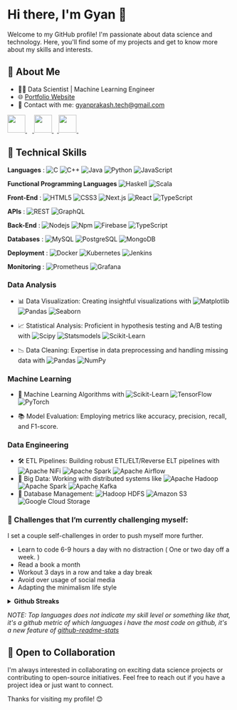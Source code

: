 <!---

<h1 align="center">Hi 👋, I'm Gyan</h1>
<h3 align="center">Data Science Enthusiast</h3>

<p align="center">

![Hello programmer Welcome to my profile](https://img.shields.io/badge/Hello_Developers-Welcome-gold.svg?style=flat&logo=github)![](https://komarev.com/ghpvc/?username=gyanprakash0221&color=blue) [![Open Source Love](https://badges.frapsoft.com/os/v2/open-source.svg?v=103)](https://github.com/cybergeekgyan) 

</p>
	

**gyanprakash0221/gyanprakash0221** is a ✨ _special_ ✨ repository because its `README.md` (this file) appears on your GitHub profile.


#### 🤔 Here are some ideas to get you started:

- 🔭 I’m currently working on *Retina Fundus Images Using Deep Learning and Computer Vision*
- 🌱 I’m currently learning Bioinformatics/Computational Biotechnology, Blockchain Technology and Flutter
- 👯 I’m looking to collaborate on ML/AI/DL research projects
- 💬 Ask me about [here](https://github.com/gyanprakash0221/gyanprakash0221/issues)
- 🔗 Connect with me :
		
<a href="https://www.linkedin.com/in/gyanprakash-/"> <img src="https://img.icons8.com/fluent/48/000000/linkedin.png" width="50px"/> </a>&nbsp;&nbsp;&nbsp;<a href="https://www.instagram.com/tarunksingh_"> <img src="https://img.icons8.com/plasticine/100/000000/instagram-new--v2.png" width="50px"/> </a>&nbsp;&nbsp;<a href="https://twitter.com/cybergeekgyan"> <img src="https://img.icons8.com/fluency/48/000000/twitter.png" width="50px"/> </a>&nbsp;&nbsp;
-->

# Hi there, I'm Gyan 👋

Welcome to my GitHub profile! I'm passionate about data science and technology. Here, you'll find some of my projects and get to know more about my skills and interests.

## 🚀 About Me

- 👨‍💻 Data Scientist | Machine Learning Engineer 
- 🌐 [Portfolio Website](https://gyanprakash.tech)
- 📧 Contact with me: [gyanprakash.tech@gmail.com](mailto:gyanprakash.tech@gmail.com)

<a href="https://www.linkedin.com/in/gyanprakash-/"> <img src="https://img.icons8.com/fluent/48/000000/linkedin.png" width="40px"/> </a>&nbsp;&nbsp;&nbsp;<a href="https://www.instagram.com/tarunksingh_"> <img src="https://img.icons8.com/plasticine/100/000000/instagram-new--v2.png" width="40px"/> </a>&nbsp;&nbsp;<a href="https://twitter.com/cybergeekgyan"> <img src="https://img.icons8.com/fluency/48/000000/twitter.png" width="40px"/> </a>&nbsp;&nbsp;


## 💼 Technical Skills

**Languages** : ![C](http://img.shields.io/badge/-C-A8B9CC?style=flat-square&logo=c&logoColor=ffffff) ![C++](https://img.shields.io/badge/-C++-%2300599C?style=flat-square&logo=c%2B%2B&logoColor=ffffff) ![Java](http://img.shields.io/badge/-Java-5B4638?style=flat-square&logo=java&logoColor=ffffff) ![Python](http://img.shields.io/badge/-Python-3776AB?style=flat-square&logo=python&logoColor=ffffff) ![JavaScript](https://img.shields.io/badge/-JavaScript-%23F7DF1C?style=flat-square&logo=javascript&logoColor=000000&labelColor=%23F7DF1C&color=%23FFCE5A) 

**Functional Programming Languages** ![Haskell](https://img.shields.io/badge/-Haskell-%235E5086?style=flat-square&logo=haskell&logoColor=ffffff) ![Scala](https://img.shields.io/badge/-Scala-%23DC322F?style=flat-square&logo=scala&logoColor=ffffff)

**Front-End** : ![HTML5](https://img.shields.io/badge/-HTML5-%23E44D27?style=flat-square&logo=html5&logoColor=ffffff) ![CSS3](https://img.shields.io/badge/-CSS3-%231572B6?style=flat-square&logo=css3) ![Next.js](https://img.shields.io/badge/-Next.js-%23000000?style=flat-square&logo=next.js&logoColor=ffffff) ![React](https://img.shields.io/badge/-React-61DAFB?style=flat-square&logo=react&logoColor=ffffff) ![TypeScript](https://img.shields.io/badge/-TypeScript-%23007ACC?style=flat-square&logo=typescript&logoColor=ffffff)

**APIs** : ![REST](https://img.shields.io/badge/-REST-%235965B4?style=flat-square&logo=rest&logoColor=ffffff) ![GraphQL](https://img.shields.io/badge/-GraphQL-%23E535AB?style=flat-square&logo=graphql&logoColor=ffffff)

**Back-End** :  ![Nodejs](https://img.shields.io/badge/-Nodejs-339933?style=flat-square&logo=Node.js&logoColor=ffffff) ![Npm](https://img.shields.io/badge/-npm-CB3837?style=flat-square&logo=npm) ![Firebase](https://img.shields.io/badge/-Firebase-FFCA28?style=flat-square&logo=firebase&logoColor=ffffff) ![TypeScript](https://img.shields.io/badge/-TypeScript-%23007ACC?style=flat-square&logo=typescript&logoColor=ffffff) 

**Databases** : ![MySQL](https://img.shields.io/badge/-MySQL-%234479A1?style=flat-square&logo=mysql&logoColor=ffffff) ![PostgreSQL](https://img.shields.io/badge/-PostgreSQL-%23336791?style=flat-square&logo=postgresql&logoColor=ffffff) ![MongoDB](https://img.shields.io/badge/-MongoDB-%2347A248?style=flat-square&logo=mongodb&logoColor=ffffff)

**Deployment** : ![Docker](https://img.shields.io/badge/-Docker-%232496ED?style=flat-square&logo=docker&logoColor=ffffff) ![Kubernetes](https://img.shields.io/badge/-Kubernetes-%23326CE5?style=flat-square&logo=kubernetes&logoColor=ffffff) ![Jenkins](https://img.shields.io/badge/-Jenkins-%23D24939?style=flat-square&logo=jenkins&logoColor=ffffff)


**Monitoring** : ![Prometheus](https://img.shields.io/badge/-Prometheus-%23E6522C?style=flat-square&logo=prometheus&logoColor=ffffff) ![Grafana](https://img.shields.io/badge/-Grafana-%23F46800?style=flat-square&logo=grafana&logoColor=ffffff)

### Data Analysis
- 📊 Data Visualization: Creating insightful visualizations with ![Matplotlib](https://img.shields.io/badge/-Matplotlib-%230076D6?style=flat-square&logo=python&logoColor=ffffff)
 ![Pandas](https://img.shields.io/badge/-Pandas-%23150458?style=flat-square&logo=pandas&logoColor=ffffff) ![Seaborn](https://img.shields.io/badge/-Seaborn-%23747DBA?style=flat-square&logo=python&logoColor=ffffff)

- 📈 Statistical Analysis: Proficient in hypothesis testing and A/B testing with ![Scipy](https://img.shields.io/badge/-Scipy-%230C55A5?style=flat-square&logo=python&logoColor=ffffff) ![Statsmodels](https://img.shields.io/badge/-Statsmodels-%236440A7?style=flat-square&logo=python&logoColor=ffffff) ![Scikit-Learn](https://img.shields.io/badge/-Scikit_Learn-%23F7931E?style=flat-square&logo=scikit-learn&logoColor=ffffff)
- 📉 Data Cleaning: Expertise in data preprocessing and handling missing data with ![Pandas](https://img.shields.io/badge/-Pandas-%23150458?style=flat-square&logo=pandas&logoColor=ffffff) ![NumPy](https://img.shields.io/badge/-NumPy-%23013243?style=flat-square&logo=numpy&logoColor=ffffff)


### Machine Learning
- 🤖 Machine Learning Algorithms with ![Scikit-Learn](https://img.shields.io/badge/-Scikit_Learn-%23F7931E?style=flat-square&logo=scikit-learn&logoColor=ffffff) ![TensorFlow](https://img.shields.io/badge/-TensorFlow-%23FF6F00?style=flat-square&logo=tensorflow&logoColor=ffffff) ![PyTorch](https://img.shields.io/badge/-PyTorch-%23EE4C2C?style=flat-square&logo=pytorch&logoColor=ffffff)

- 📚 Model Evaluation: Employing metrics like accuracy, precision, recall, and F1-score.

### Data Engineering
- 🛠️ ETL Pipelines: Building robust ETL/ELT/Reverse ELT pipelines with ![Apache NiFi](https://img.shields.io/badge/-Apache_NiFi-%23FF5733?style=flat-square&logo=apachenifi&logoColor=ffffff) ![Apache Spark](https://img.shields.io/badge/-Apache_Spark-%23E25A1C?style=flat-square&logo=apachespark&logoColor=ffffff) ![Apache Airflow](https://img.shields.io/badge/-Apache_Airflow-%23017CEE?style=flat-square&logo=apacheairflow&logoColor=ffffff)
- 🐘 Big Data: Working with distributed systems like ![Apache Hadoop](https://img.shields.io/badge/-Apache_Hadoop-%23E25A1C?style=flat-square&logo=apachehadoop&logoColor=ffffff) ![Apache Spark](https://img.shields.io/badge/-Apache_Spark-%23E25A1C?style=flat-square&logo=apachespark&logoColor=ffffff) ![Apache Kafka](https://img.shields.io/badge/-Apache_Kafka-%23E25A1C?style=flat-square&logo=apachekafka&logoColor=ffffff)
- 🧰 Database Management: ![Hadoop HDFS](https://img.shields.io/badge/-Hadoop_HDFS-%23E25A1C?style=flat-square&logo=apachehadoop&logoColor=ffffff) ![Amazon S3](https://img.shields.io/badge/-Amazon_S3-%23FF9900?style=flat-square&logo=amazonaws&logoColor=ffffff) ![Google Cloud Storage](https://img.shields.io/badge/-Google_Cloud_Storage-%234285F4?style=flat-square&logo=googlecloud&logoColor=ffffff)


<!--

## 📊 Featured Projects

- [Project 1: Fonts App Eye Tracker ](https://github.com/cybergeekgyan/FontsApp-Eye-Tracker): Developed a predictive model to forecast stock prices.
- [Project 2: Recommender System](link-to-project2): Built a movie recommender system using collaborative filtering.
- [Project 3: Natural Language Processing](link-to-project3): Text sentiment analysis using NLP techniques.
 -->

### 🌱 Challenges that I’m currently challenging myself:
I set a couple self-challenges in order to push myself more further. 

* Learn to code 6-9 hours a day with no distraction ( One or two day off a week. ) 
* Read a book a month
* Workout 3 days in a row and take a day break 
* Avoid over usage of social media
* Adapting the minimalism life style

<details>	
  <summary><b>Github Streaks</b></summary>

  <br />
  <img height="200em" src="https://github-readme-streak-stats.herokuapp.com/?user=cybergeekgyan&hide_border=true"/></details>


<!-- ### 💘 Github Trophies

[![trophy](https://github-profile-trophy.vercel.app/?username=cybergeekgyan&theme=gruvbox)](https://github.com/cybergeekgyan/github-profile-trophy)	 -->
	
	
<!-- ### &#x1f4c8; GitHub Stats

<a href="https://github.com/cybergeekgyan/github-readme-stats">
  <img align="center" src="https://github-readme-stats.vercel.app/api?username=cybergeekgyan&show_icons=true&include_all_commits=true&theme=material-palenight" alt="Gyan's github stats" />
</a>

<a href="https://github.com/cybergeekgyan/github-readme-stats">
  <img align="center" src="https://github-readme-stats.vercel.app/api/top-langs/?username=cybergeekgyan&layout=compact&theme=material-palenight" />
</a> -->

<!-- ### 💘 Github Activity Graph

[![Gyan's github activity graph](https://activity-graph.herokuapp.com/graph?username=cybergeekgyan&theme=react-dark)](https://github.com/cybergeekgyan/github-readme-activity-graph)
 -->

*NOTE: Top languages does not indicate my skill level or something like that, it's a github metric of which languages i have the most code on github, it's a new feature of [github-readme-stats](https://github.com/cybergeekgyan/github-readme-stats)*


## 🌱 Open to Collaboration

I'm always interested in collaborating on exciting data science projects or contributing to open-source initiatives. Feel free to reach out if you have a project idea or just want to connect.

Thanks for visiting my profile! 😊

	
<!---
## 🔭 Open-Source Project

<!-- 	[![Deep Learning for Computer Vision Research Exploration](https://your-image-url.jpg)](https://github.com/your-username/your-repository) -->

<!---

## Deep Learning for Computer Vision Research Exploration
	
  
  <img align ="center" src="https://github.com/cybergeekgyan/cybergeekgyan/blob/main/img/convolutional-neural-networks-for-visual-recognition_cs231n.jpg" alt="" width="400" height="200">
  
 <p> Join me in exploring the world of computer vision and deep learning through my project "Deep Learning for Computer Vision Research Exploration." We will dive into cutting-edge research papers, implement algorithms, and collaborate to expand our knowledge.

 [![Contribute](https://img.shields.io/badge/Contribute-Get%20Involved-green.svg)](https://github.com/cybergeekgyan/Computer-Vision-Research-Exploration)</p>
	  
</div>
	
- The project focuses on reading and understanding 30 computer vision research papers in 60 days. 
- The goal is to explore cutting-edge techniques, implement selected algorithms, and foster collaboration among researchers and developers.

<br/>

-->
<!--
<details>	
  <br />
  <summary><b>My Setup</b></summary>
  	<ul>
  	    <li><b>OS:</b> MacOs 11.3.1</li>
	    <li><b>Laptop: </b> Macbook Air M1 2020 </li>
  	    <li><b>Browser: </b> Brave Browser</li>
	    <li><b>Terminal: </b> Iterm + Oh My Zsh</li>
	    <li><b>Code Editor:</b> VSCode, Sublime Text, RStudio </li>
	    <br />
	</ul>	
</details>
-->



<!-- Actual text 
You can find me on [![Twitter][1.2]][1], or on [![LinkedIn][3.2]][3].
-->

<!-- Icons 

[1.2]: http://i.imgur.com/wWzX9uB.png (twitter icon without padding)
[2.2]: https://raw.githubusercontent.com/gyanprakash0221/gyanprakash0221/master/linkedin.svg (LinkedIn icon without padding)
-->
<!-- Links to your social media accounts

[1]: https://twitter.com/cybergeekgyan
[2]: https://www.linkedin.com/in/gyanprakash-/
 -->

<!---

<h1 align="center">Hi 👋, I'm Gyan</h1>
<h3 align="center">Data Science Enthusiast</h3>

<p align="center">

![Hello programmer Welcome to my profile](https://img.shields.io/badge/Hello_Developers-Welcome-gold.svg?style=flat&logo=github)![](https://komarev.com/ghpvc/?username=gyanprakash0221&color=blue) [![Open Source Love](https://badges.frapsoft.com/os/v2/open-source.svg?v=103)](https://github.com/cybergeekgyan) 

</p>
	

**gyanprakash0221/gyanprakash0221** is a ✨ _special_ ✨ repository because its `README.md` (this file) appears on your GitHub profile.


#### 🤔 Here are some ideas to get you started:

- 🔭 I’m currently working on *Retina Fundus Images Using Deep Learning and Computer Vision*
- 🌱 I’m currently learning Bioinformatics/Computational Biotechnology, Blockchain Technology and Flutter
- 👯 I’m looking to collaborate on ML/AI/DL research projects
- 💬 Ask me about [here](https://github.com/gyanprakash0221/gyanprakash0221/issues)
- 🔗 Connect with me :
		
<a href="https://www.linkedin.com/in/gyanprakash-/"> <img src="https://img.icons8.com/fluent/48/000000/linkedin.png" width="50px"/> </a>&nbsp;&nbsp;&nbsp;<a href="https://www.instagram.com/tarunksingh_"> <img src="https://img.icons8.com/plasticine/100/000000/instagram-new--v2.png" width="50px"/> </a>&nbsp;&nbsp;<a href="https://twitter.com/cybergeekgyan"> <img src="https://img.icons8.com/fluency/48/000000/twitter.png" width="50px"/> </a>&nbsp;&nbsp;
-->

<!-- ### 💘 Github Trophies

[![trophy](https://github-profile-trophy.vercel.app/?username=cybergeekgyan&theme=gruvbox)](https://github.com/cybergeekgyan/github-profile-trophy)	 -->
	
	
<!-- ### &#x1f4c8; GitHub Stats

<a href="https://github.com/cybergeekgyan/github-readme-stats">
  <img align="center" src="https://github-readme-stats.vercel.app/api?username=cybergeekgyan&show_icons=true&include_all_commits=true&theme=material-palenight" alt="Gyan's github stats" />
</a>

<a href="https://github.com/cybergeekgyan/github-readme-stats">
  <img align="center" src="https://github-readme-stats.vercel.app/api/top-langs/?username=cybergeekgyan&layout=compact&theme=material-palenight" />
</a> -->

<!-- ### 💘 Github Activity Graph

[![Gyan's github activity graph](https://activity-graph.herokuapp.com/graph?username=cybergeekgyan&theme=react-dark)](https://github.com/cybergeekgyan/github-readme-activity-graph)


*NOTE: Top languages does not indicate my skill level or something like that, it's a github metric of which languages i have the most code on github, it's a new feature of [github-readme-stats](https://github.com/cybergeekgyan/github-readme-stats)*
 -->
<!---
## 🔭 Open-Source Project

<!-- 	[![Deep Learning for Computer Vision Research Exploration](https://your-image-url.jpg)](https://github.com/your-username/your-repository) -->

<!---

## Deep Learning for Computer Vision Research Exploration
	
  
  <img align ="center" src="https://github.com/cybergeekgyan/cybergeekgyan/blob/main/img/convolutional-neural-networks-for-visual-recognition_cs231n.jpg" alt="" width="400" height="200">
  
 <p> Join me in exploring the world of computer vision and deep learning through my project "Deep Learning for Computer Vision Research Exploration." We will dive into cutting-edge research papers, implement algorithms, and collaborate to expand our knowledge.

 [![Contribute](https://img.shields.io/badge/Contribute-Get%20Involved-green.svg)](https://github.com/cybergeekgyan/Computer-Vision-Research-Exploration)</p>
	  
</div>
	
- The project focuses on reading and understanding 30 computer vision research papers in 60 days. 
- The goal is to explore cutting-edge techniques, implement selected algorithms, and foster collaboration among researchers and developers.

<br/>

-->
<!--
<details>	
  <br />
  <summary><b>My Setup</b></summary>
  	<ul>
  	    <li><b>OS:</b> MacOs 11.3.1</li>
	    <li><b>Laptop: </b> Macbook Air M1 2020 </li>
  	    <li><b>Browser: </b> Brave Browser</li>
	    <li><b>Terminal: </b> Iterm + Oh My Zsh</li>
	    <li><b>Code Editor:</b> VSCode, Sublime Text, RStudio </li>
	    <br />
	</ul>	
</details>
-->



<!-- Actual text 
You can find me on [![Twitter][1.2]][1], or on [![LinkedIn][3.2]][3].
-->

<!-- Icons 

[1.2]: http://i.imgur.com/wWzX9uB.png (twitter icon without padding)
[2.2]: https://raw.githubusercontent.com/gyanprakash0221/gyanprakash0221/master/linkedin.svg (LinkedIn icon without padding)
-->
<!-- Links to your social media accounts

[1]: https://twitter.com/cybergeekgyan
[2]: https://www.linkedin.com/in/gyanprakash-/
 -->

